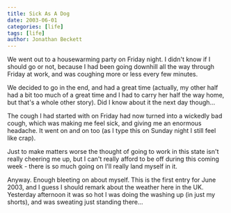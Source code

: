 ```yaml
---
title: Sick As A Dog
date: 2003-06-01
categories: [life]
tags: [life]
author: Jonathan Beckett
---
```


We went out to a housewarming party on Friday night. I didn't know if I should go or not, because I had been going downhill all the way through Friday at work, and was coughing more or less every few minutes.

We decided to go in the end, and had a great time (actually, my other half had a bit too much of a great time and I had to carry her half the way home, but that's a whole other story). Did I know about it the next day though...

The cough I had started with on Friday had now turned into a wickedly bad cough, which was making me feel sick, and giving me an enormous headache. It went on and on too (as I type this on Sunday night I still feel like crap).

Just to make matters worse the thought of going to work in this state isn't really cheering me up, but I can't really afford to be off during this coming week - there is so much going on I'll really land myself in it.

Anyway. Enough bleeting on about myself. This is the first entry for June 2003, and I guess I should remark about the weather here in the UK. Yesterday afternoon it was so hot I was doing the washing up (in just my shorts), and was sweating just standing there...